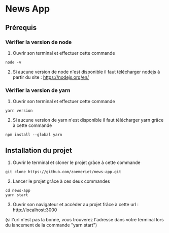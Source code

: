 # News App

## Prérequis

### Vérifier la version de node

1. Ouvrir son terminal et effectuer cette commande

```
node -v
```

2. Si aucune version de node n'est disponible il faut télécharger nodejs à partir du site : https://nodejs.org/en/

### Vérifier la version de yarn

1. Ouvrir son terminal et effectuer cette commande

```
yarn version
```

2. Si aucune version de yarn n'est disponible il faut télécharger yarn grâce à cette commande

```
npm install --global yarn
```

## Installation du projet

1. Ouvrir le terminal et cloner le projet grâce à cette commande

```
git clone https://github.com/zoemeriet/news-app.git
```

2. Lancer le projet grâce à ces deux commandes

```
cd news-app
yarn start
```

3. Ouvrir son navigateur et accéder au projet frâce à cette url : http://localhost:3000

(si l'url n'est pas la bonne, vous trouverez l'adresse dans votre terminal lors du lancement de la commande "yarn start")
